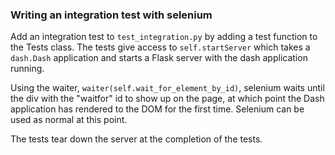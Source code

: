 ### Writing an integration test with selenium

Add an integration test to `test_integration.py` by adding a test function
to the Tests class. The tests give access to `self.startServer` which takes
a `dash.Dash` application and starts a Flask server with the dash application
running.

Using the waiter, `waiter(self.wait_for_element_by_id)`, selenium
waits until the div with the "waitfor" id to show up on the page, at which point
the Dash application has rendered to the DOM for the first time. Selenium can be used as normal at this point.

The tests tear down the server at the completion of the tests.
